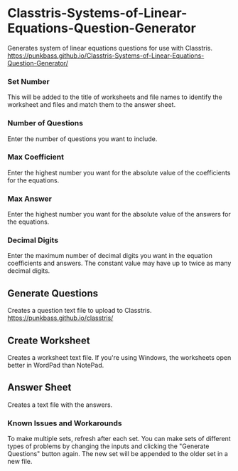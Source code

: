 # Classtris-Systems-of-Linear-Equations-Question-Generator
Generates system of linear equations questions for use with Classtris.
https://punkbass.github.io/Classtris-Systems-of-Linear-Equations-Question-Generator/

### Set Number
This will be added to the title of worksheets and file names to identify the worksheet and files and match them to the answer sheet. 

### Number of Questions
Enter the number of questions you want to include.

### Max Coefficient
Enter the highest number you want for the absolute value of the coefficients for the equations.

### Max Answer
Enter the highest number you want for the absolute value of the answers for the equations.

### Decimal Digits

Enter the maximum number of decimal digits you want in the equation coefficients and answers. The constant value may have up  to twice as many decimal digits.

## Generate Questions

Creates a question text file to upload to <a herf=https://punkbass.github.io/classtris/>Classtris</a>. https://punkbass.github.io/classtris/

## Create Worksheet

Creates a worksheet text file. If you're using Windows, the worksheets open better in WordPad than NotePad. 

## Answer Sheet

Creates a text file with the answers.

### Known Issues and Workarounds
To make multiple sets, refresh after each set. You can make sets of different types of problems by changing the inputs and clicking the "Generate Questions" button again. The new set will be appended to the older set in a new file.

